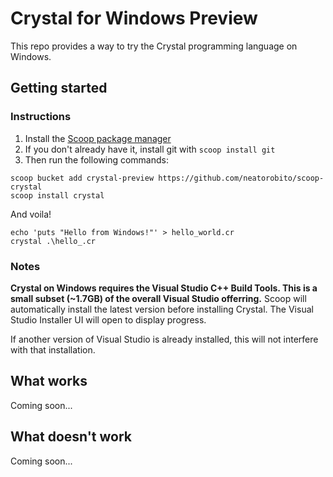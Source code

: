 # Crystal for Windows Preview
This repo provides a way to try the Crystal programming language on Windows.

## Getting started

### Instructions

1. Install the [Scoop package manager](https://scoop.sh/)
2. If you don't already have it, install git with `scoop install git`
3. Then run the following commands: 
```
scoop bucket add crystal-preview https://github.com/neatorobito/scoop-crystal
scoop install crystal
```

And voila!

```
echo 'puts "Hello from Windows!"' > hello_world.cr
crystal .\hello_.cr
```

### Notes
**Crystal on Windows requires the Visual Studio C++ Build Tools. This is a small subset (~1.7GB) of the overall Visual Studio offerring.** Scoop will automatically install the latest version before installing Crystal. The Visual Studio Installer UI will open to display progress.


If another version of Visual Studio is already installed, this will not interfere with that installation.

## What works
Coming soon...
## What doesn't work
Coming soon...
